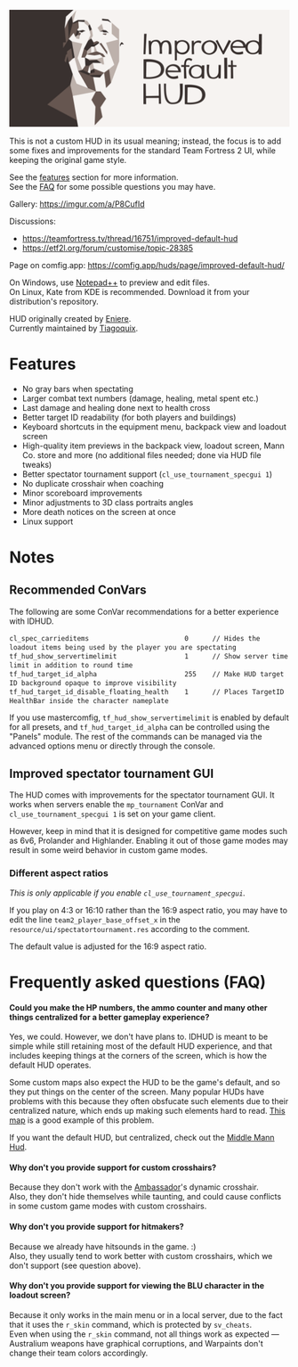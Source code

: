 ![banner](improved_default_hud_banner.png)

This is not a custom HUD in its usual meaning; instead, the focus is to add some fixes and improvements for the standard Team Fortress 2 UI, while keeping the original game style.

See the [features](#features) section for more information.  
See the [FAQ](#frequently-asked-questions-faq) for some possible questions you may have.

Gallery: https://imgur.com/a/P8CufId

Discussions:
- https://teamfortress.tv/thread/16751/improved-default-hud
- https://etf2l.org/forum/customise/topic-28385

Page on comfig.app: https://comfig.app/huds/page/improved-default-hud/

On Windows, use [Notepad++](https://notepad-plus-plus.org) to preview and edit files.  
On Linux, Kate from KDE is recommended. Download it from your distribution's repository.

HUD originally created by [Eniere](https://github.com/Eniere).  
Currently maintained by [Tiagoquix](https://github.com/Tiagoquix).

# Features
- No gray bars when spectating
- Larger combat text numbers (damage, healing, metal spent etc.)
- Last damage and healing done next to health cross
- Better target ID readability (for both players and buildings)
- Keyboard shortcuts in the equipment menu, backpack view and loadout screen
- High-quality item previews in the backpack view, loadout screen, Mann Co. store and more (no additional files needed; done via HUD file tweaks)
- Better spectator tournament support (`cl_use_tournament_specgui 1`)
- No duplicate crosshair when coaching
- Minor scoreboard improvements
- Minor adjustments to 3D class portraits angles
- More death notices on the screen at once
- Linux support

# Notes

## Recommended ConVars
The following are some ConVar recommendations for a better experience with IDHUD.
```
cl_spec_carrieditems 						0      // Hides the loadout items being used by the player you are spectating
tf_hud_show_servertimelimit 				1      // Show server time limit in addition to round time
tf_hud_target_id_alpha 						255    // Make HUD target ID background opaque to improve visibility
tf_hud_target_id_disable_floating_health 	1      // Places TargetID HealthBar inside the character nameplate
```
If you use mastercomfig, `tf_hud_show_servertimelimit` is enabled by default for all presets, and `tf_hud_target_id_alpha` can be controlled using the "Panels" module. The rest of the commands can be managed via the advanced options menu or directly through the console.

## Improved spectator tournament GUI
The HUD comes with improvements for the spectator tournament GUI. It works when servers enable the `mp_tournament` ConVar and `cl_use_tournament_specgui 1` is set on your game client.

However, keep in mind that it is designed for competitive game modes such as 6v6, Prolander and Highlander. Enabling it out of those game modes may result in some weird behavior in custom game modes.

### Different aspect ratios
*This is only applicable if you enable `cl_use_tournament_specgui`.*

If you play on 4:3 or 16:10 rather than the 16:9 aspect ratio, you may have to edit the line `team2_player_base_offset_x` in the `resource/ui/spectatortournament.res` according to the comment.

The default value is adjusted for the 16:9 aspect ratio.

# Frequently asked questions (FAQ)
#### Could you make the HP numbers, the ammo counter and many other things centralized for a better gameplay experience?
Yes, we could. However, we don't have plans to. IDHUD is meant to be simple while still retaining most of the default HUD experience, and that includes keeping things at the corners of the screen, which is how the default HUD operates.

Some custom maps also expect the HUD to be the game's default, and so they put things on the center of the screen. Many popular HUDs have problems with this because they often obsfucate such elements due to their centralized nature, which ends up making such elements hard to read. [This map](https://steamcommunity.com/sharedfiles/filedetails/?id=2487430950) is a good example of this problem.

If you want the default HUD, but centralized, check out the [Middle Mann Hud](https://gamebanana.com/mods/445578).

#### Why don't you provide support for custom crosshairs?
Because they don't work with the [Ambassador](https://wiki.teamfortress.com/wiki/Ambassador)'s dynamic crosshair.  
Also, they don't hide themselves while taunting, and could cause conflicts in some custom game modes with custom crosshairs.

#### Why don't you provide support for hitmakers?
Because we already have hitsounds in the game. :)  
Also, they usually tend to work better with custom crosshairs, which we don't support (see question above).

#### Why don't you provide support for viewing the BLU character in the loadout screen?
Because it only works in the main menu or in a local server, due to the fact that it uses the `r_skin` command, which is protected by `sv_cheats`.  
Even when using the `r_skin` command, not all things work as expected — Australium weapons have graphical corruptions, and Warpaints don't change their team colors accordingly.
